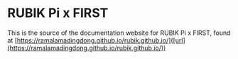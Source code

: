 # RUBIK Pi x FIRST

This is the source of the documentation website for RUBIK Pi x FIRST, found at [https://ramalamadingdong.github.io/rubik.github.io/]([url](https://ramalamadingdong.github.io/rubik.github.io/))
